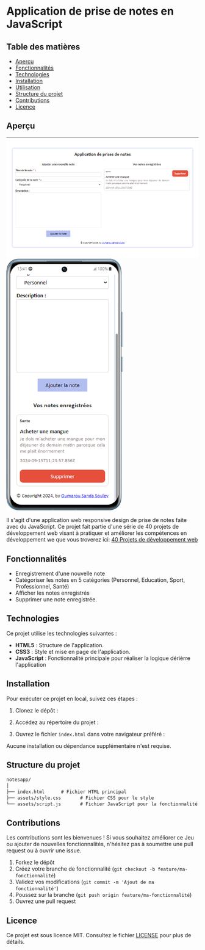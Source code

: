 # Application de prise de notes en JavaScript

## Table des matières
- [Aperçu](#aperçu)
- [Fonctionnalités](#fonctionnalités)
- [Technologies](#technologies)
- [Installation](#installation)
- [Utilisation](#utilisation)
- [Structure du projet](#structure-du-projet)
- [Contributions](#contributions)
- [Licence](#licence)

## Aperçu

![Application de prise de notes en JavaScript version PC](./screenshots/pc%20noteapp.png)
![Application de prise de notes en JavaScript version Mobile](./screenshots/mobilenote%20app.png)


Il s'agit d'une application web responsive design de prise de notes faite avec du JavaScript. Ce projet fait partie d'une série de 40 projets de développement web visant à pratiquer et améliorer les compétences en développement we que vous troverez ici: [40 Projets de développement web](https://www.github.com/OumarouSandaSouley/40-Projets-de-Developpemetn-Web.git)

## Fonctionnalités
- Enregistrement d'une nouvelle note
- Catégoriser les notes en 5 catégories (Personnel, Education, Sport, Professionnel, Santé)
- Afficher les notes enregistrés
- Supprimer une note enregistrée.

## Technologies
Ce projet utilise les technologies suivantes :
- **HTML5** : Structure de l'application.
- **CSS3** : Style et mise en page de l'application.
- **JavaScript** : Fonctionnalité principale pour réaliser la logique dérièrre l'application

## Installation
Pour exécuter ce projet en local, suivez ces étapes :

1. Clonez le dépôt :

   
2. Accédez au répertoire du projet :

   
3. Ouvrez le fichier `index.html` dans votre navigateur préféré :

   
Aucune installation ou dépendance supplémentaire n'est requise.

## Structure du projet
```
notesapp/
│
├── index.html      # Fichier HTML principal
├── assets/style.css       # Fichier CSS pour le style
└── assets/script.js       # Fichier JavaScript pour la fonctionnalité
```

## Contributions
Les contributions sont les bienvenues ! Si vous souhaitez améliorer ce Jeu ou ajouter de nouvelles fonctionnalités, n'hésitez pas à soumettre une pull request ou à ouvrir une issue.

1. Forkez le dépôt
2. Créez votre branche de fonctionnalité (`git checkout -b feature/ma-fonctionnalité`)
3. Validez vos modifications (`git commit -m 'Ajout de ma fonctionnalité'`)
4. Poussez sur la branche (`git push origin feature/ma-fonctionnalité`)
5. Ouvrez une pull request

## Licence
Ce projet est sous licence MIT. Consultez le fichier [LICENSE](LICENSE) pour plus de détails.

